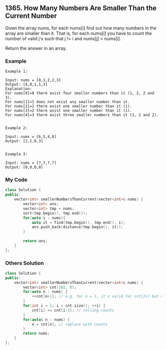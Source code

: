 ## 1365. How Many Numbers Are Smaller Than the Current Number

Given the array nums, for each nums[i] find out how many numbers in the array are smaller than it. That is, for each nums[i] you have to count the number of valid j's such that j != i and nums[j] < nums[i].

Return the answer in an array.

### Example
```
Example 1:

Input: nums = [8,1,2,2,3]
Output: [4,0,1,1,3]
Explanation: 
For nums[0]=8 there exist four smaller numbers than it (1, 2, 2 and 3). 
For nums[1]=1 does not exist any smaller number than it.
For nums[2]=2 there exist one smaller number than it (1). 
For nums[3]=2 there exist one smaller number than it (1). 
For nums[4]=3 there exist three smaller numbers than it (1, 2 and 2).


Example 2:

Input: nums = [6,5,4,8]
Output: [2,1,0,3]


Example 3:

Input: nums = [7,7,7,7]
Output: [0,0,0,0]
```

### My Code
```c++
class Solution {
public:
    vector<int> smallerNumbersThanCurrent(vector<int>& nums) {
        vector<int> ans;
        vector<int> tmp = nums;
        sort(tmp.begin(), tmp.end());
        for(auto i : nums){
            auto it = find(tmp.begin(), tmp.end(), i);
            ans.push_back(distance(tmp.begin(), it));
        }
        
        return ans;
    }
};
```


### Others Solution
```c++
class Solution {
public:
    vector<int> smallerNumbersThanCurrent(vector<int>& nums) {
        vector<int> cnt(102, 0);
        for(auto n : nums) {
            ++cnt[n+1]; // e.g. for n = 1, it's valid for cnt[2+] but not for cnt[1]
        }
        for(int i = 1; i < cnt.size(); ++i) {
            cnt[i] += cnt[i-1]; // rolling counts
        }
        for(auto& n : nums) {
            n = cnt[n]; // replace with counts
        }
        return nums;
    }
};
```

